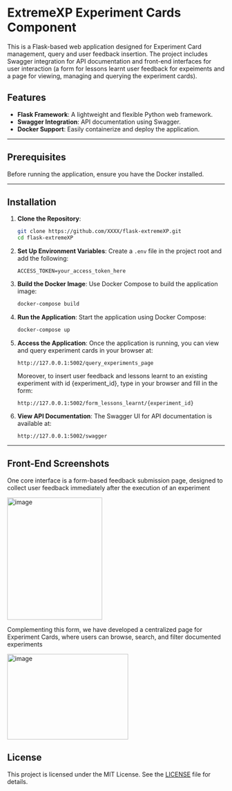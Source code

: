#  ExtremeXP Experiment Cards Component

This is a Flask-based web application designed for Experiment Card management, query and user feedback insertion. The project includes Swagger integration for API documentation and front-end interfaces for user interaction (a form for lessons learnt user feedback for expeiments and a page for viewing, managing and querying the experiment cards).

## Features

- **Flask Framework**: A lightweight and flexible Python web framework.
- **Swagger Integration**: API documentation using Swagger.
- **Docker Support**: Easily containerize and deploy the application.

---

## Prerequisites

Before running the application, ensure you have the Docker installed.

---

## Installation

1. **Clone the Repository**:
   ```bash
   git clone https://github.com/XXXX/flask-extremeXP.git
   cd flask-extremeXP

2. **Set Up Environment Variables**:
   Create a `.env` file in the project root and add the following:
   ```properties
   ACCESS_TOKEN=your_access_token_here
   ```

3. **Build the Docker Image**:
   Use Docker Compose to build the application image:
   ```bash
   docker-compose build
   ```

4. **Run the Application**:
   Start the application using Docker Compose:
   ```bash
   docker-compose up
   ```

5. **Access the Application**:
   Once the application is running, you can view and query experiment cards in your browser at:
   ```
   http://127.0.0.1:5002/query_experiments_page 
   ```
    Moreover, to insert user feedback and lessons learnt to an existing experiment with id {experiment_id}, type in your browser and fill in the form:
    ```
   http://127.0.0.1:5002/form_lessons_learnt/{experiment_id}
   ```
6. **View API Documentation**:
   The Swagger UI for API documentation is available at:
   ```
   http://127.0.0.1:5002/swagger
   ```

---

## Front-End Screenshots
One core interface is a form-based feedback submission page, designed to collect user feedback immediately after the execution of an experiment


<img width="220" height="283" alt="image" src="https://github.com/user-attachments/assets/a7f8185d-2f32-4ceb-9fa9-39242f7483d3" />


Complementing this form, we have developed a centralized page for Experiment Cards, where users can browse, search, and filter documented experiments 


<img width="280" height="198" alt="image" src="https://github.com/user-attachments/assets/ea7e89f0-6919-4292-a093-c6a2b6a01611" />



## License

This project is licensed under the MIT License. See the [LICENSE](LICENSE) file for details.
